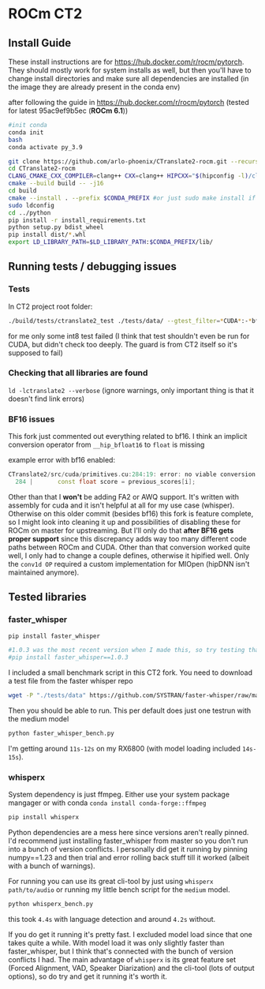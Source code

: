 # ROCm CT2

## Install Guide

These install instructions are for https://hub.docker.com/r/rocm/pytorch. They should mostly work for system installs as well, but then you'll have to change install directories and make sure all dependencies are installed (in the image they are already present in the conda env)

after following the guide in https://hub.docker.com/r/rocm/pytorch (tested for latest 95ac9ef9b5ec (**ROCm 6.1**))

```bash
#init conda
conda init
bash
conda activate py_3.9
```

```bash
git clone https://github.com/arlo-phoenix/CTranslate2-rocm.git --recurse-submodules
cd CTranslate2-rocm
CLANG_CMAKE_CXX_COMPILER=clang++ CXX=clang++ HIPCXX="$(hipconfig -l)/clang" HIP_PATH="$(hipconfig -R)"     cmake -S . -B build -DWITH_MKL=OFF -DWITH_HIP=ON -DCMAKE_HIP_ARCHITECTURES=gfx1030 -DBUILD_TESTS=ON -DWITH_CUDNN=ON
cmake --build build -- -j16
cd build
cmake --install . --prefix $CONDA_PREFIX #or just sudo make install if not using conda env
sudo ldconfig
cd ../python
pip install -r install_requirements.txt
python setup.py bdist_wheel
pip install dist/*.whl
export LD_LIBRARY_PATH=$LD_LIBRARY_PATH:$CONDA_PREFIX/lib/
```

## Running tests / debugging issues

### Tests

In CT2 project root folder:

```bash
./build/tests/ctranslate2_test ./tests/data/ --gtest_filter=*CUDA*:-*bfloat16*
```
for me only some int8 test failed (I think that test shouldn't even be run for CUDA, but didn't check too deeply. The guard is from CT2 itself so it's supposed to fail)

### Checking that all libraries are found

`ld -lctranslate2 --verbose` (ignore warnings, only important thing is that it doesn't find link errors)

### BF16 issues

This fork just commented out everything related to bf16. I think an implicit conversion operator from 
`__hip_bfloat16` to `float` is missing

example error with bf16 enabled:
```cpp
CTranslate2/src/cuda/primitives.cu:284:19: error: no viable conversion from 'const __hip_bfloat16' to 'const float'
  284 |       const float score = previous_scores[i];
```

Other than that I **won't** be adding FA2 or AWQ support. It's written with assembly for cuda and it isn't helpful at all for my use case (whisper). Otherwise on this older commit (besides bf16) this fork is feature complete, so I might look into cleaning it up and possibilities of disabling these for ROCm on master for upstreaming. But I'll only do that **after BF16 gets proper support** since this discrepancy adds way too many different code paths between ROCm and CUDA. Other than that conversion worked quite well, I only had to change a couple defines, otherwise it hipified well. Only the `conv1d OP` required a custom implementation for MIOpen (hipDNN isn't maintained anymore).

## Tested libraries

### faster_whisper
```bash
pip install faster_whisper 

#1.0.3 was the most recent version when I made this, so try testing that one first if a newer one doesn't work
#pip install faster_whisper==1.0.3 
```

I included a small benchmark script in this CT2 fork. You need to download a test file from the faster whisper repo
```bash
wget -P "./tests/data" https://github.com/SYSTRAN/faster-whisper/raw/master/tests/data/physicsworks.wav 
```

Then you should be able to run. This per default does just one testrun with the medium model

```bash
python faster_whisper_bench.py
```

I'm getting around `11s-12s` on my RX6800 (with model loading included `14s-15s`). 


### whisperx

System dependency is just ffmpeg. Either use your system package mangager or with conda `conda install conda-forge::ffmpeg`

```bash
pip install whisperx
```
Python dependencies are a mess here since versions aren't really pinned. I'd recommend just installing faster_whisper from master so you don't run into a bunch of version conflicts. I personally did get it running by pinning numpy==1.23 and then trial and error rolling back stuff till it worked (albeit with a bunch of warnings).

For running you can use its great cli-tool by just using `whisperx path/to/audio` or running my little bench script for the `medium` model.

```bash
python whisperx_bench.py
```

this took `4.4s` with language detection and around `4.2s` without.

If you do get it running it's pretty fast. I excluded model load since that one takes quite a while. With model load it was only slightly faster than faster_whisper, but I think that's connected with the bunch of version conflicts I had. The main advantage of `whisperx` is its great feature set (Forced Alignment, VAD, Speaker Diarization) and the cli-tool (lots of output options), so do try and get it running it's worth it.